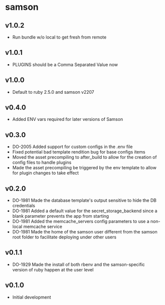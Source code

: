 samson
======

v1.0.2
------
* Run bundle w/o local to get fresh from remote

v1.0.1
------
* PLUGINS should be a Comma Separated Value now

v1.0.0
------
* Default to ruby 2.5.0 and samson v2207

v0.4.0
------
* Added ENV vars required for later versions of Samson

v0.3.0
------
* DO-2005 Added support for custom configs in the .env file
* Fixed potential bad template rendition bug for base configs items
* Moved the asset precompiling to after_build to allow for the creation of config files to handle plugins
* Made the asset precompiling be triggered by the env template to allow for plugin changes to take effect

v0.2.0
------
* DO-1981 Made the database template's output sensitive to hide the DB credentials
* DO-1981 Added a default value for the secret_storage_backend since a blank parameter prevents the app from starting
* DO-1981 Added the memcache_servers config parameters to use a non-local memcache service
* DO-1981 Made the home of the samson user different from the samson root folder to facilitate deploying under other users

v0.1.1
------
* DO-1929 Made the install of both rbenv and the samson-specific version of ruby happen at the user level

v0.1.0
------
* Initial development
